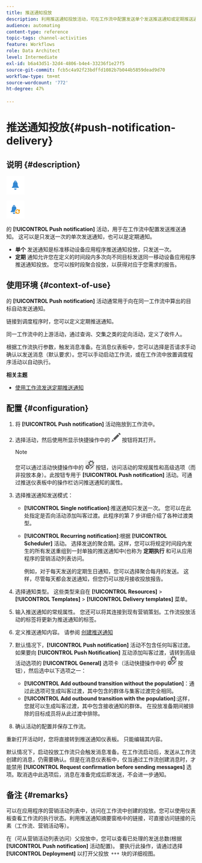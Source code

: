 ```yaml
---
title: 推送通知投放
description: 利用推送通知投放活动，可在工作流中配置发送单个发送推送通知或定期推送通知。
audience: automating
content-type: reference
topic-tags: channel-activities
feature: Workflows
role: Data Architect
level: Intermediate
exl-id: b6a43d51-32d4-4806-b4e4-33236f1e27f5
source-git-commit: fcb5c4a92f23bdffd1082b7b044b5859dead9d70
workflow-type: tm+mt
source-wordcount: '772'
ht-degree: 47%

---
```


# 推送通知投放{#push-notification-delivery}

## 说明 {#description}

![](assets/push.png)

![](assets/recurrentpush.png)

的 **[!UICONTROL Push notification]** 活动，用于在工作流中配置发送推送通知。 这可以是只发送一次的单次发送通知，也可以是定期通知。

* **单个** 发送通知是标准移动设备应用程序推送通知投放，只发送一次。
* **定期** 通知允许您在定义的时间段内多次向不同目标发送同一移动设备应用程序推送通知投放。 您可以按时段聚合投放，以获得对应于您需求的报告。

## 使用环境 {#context-of-use}

的 **[!UICONTROL Push notification]** 活动通常用于向在同一工作流中算出的目标自动发送通知。

链接到调度程序时，您可以定义定期推送通知。

同一工作流中的上游活动，通过查询、交集之类的定向活动，定义了收件人。

根据工作流执行参数，触发消息准备。在消息仪表板中，您可以选择是否请求手动确认以发送消息（默认要求）。您可以手动启动工作流，或在工作流中放置调度程序活动以自动执行。

**相关主题**

* [使用工作流发送定期推送通知](../../automating/using/recurring-push-notifications.md)

## 配置 {#configuration}

1. 将 **[!UICONTROL Push notification]** 活动拖放到工作流中。
1. 选择活动，然后使用所显示快捷操作中的 ![](assets/edit_darkgrey-24px.png) 按钮将其打开。

   >[!NOTE]
   >
   >您可以通过活动快捷操作中的 ![](assets/dlv_activity_params-24px.png) 按钮，访问活动的常规属性和高级选项（而非投放本身）。此按钮专用于 **[!UICONTROL Push notification]** 活动。可通过推送仪表板中的操作栏访问推送通知的属性。

1. 选择推送通知发送模式：

   * **[!UICONTROL Single notification]**:推送通知只发送一次。 您可以在此处指定是否向活动添加叫客过渡。此程序的第 7 步详细介绍了各种过渡类型。
   * **[!UICONTROL Recurring notification]**:根据 **[!UICONTROL Scheduler]** 活动。 选择发送的聚合期。这样，您可以将规定时间段内发生的所有发送重组到一封单独的推送通知中(也称为 **定期执行** 和可从应用程序的营销活动列表访问。

      例如，对于每天发送的定期生日通知，您可以选择聚合每月的发送。 这样，尽管每天都会发送通知，但您仍可以按月接收投放报告。

1. 选择通知类型。 这些类型来自在 **[!UICONTROL Resources]** > **[!UICONTROL Templates]** > **[!UICONTROL Delivery templates]** 菜单。
1. 输入推送通知的常规属性。 您还可以将其连接到现有营销策划。工作流投放活动的标签将更新为推送通知的标签。
1. 定义推送通知内容。 请参阅 [创建推送通知](../../channels/using/preparing-and-sending-a-push-notification.md)
1. 默认情况下，**[!UICONTROL Push notification]** 活动不包含任何叫客过渡。如果要向 **[!UICONTROL Push Notification]** 互动添加叫客过渡，请转到高级活动选项的 **[!UICONTROL General]** 选项卡（活动快捷操作中的 ![](assets/dlv_activity_params-24px.png) 按钮），然后选中以下选项之一：

   * **[!UICONTROL Add outbound transition without the population]**：通过此选项可生成叫客过渡，其中包含的群体与集客过渡完全相同。
   * **[!UICONTROL Add outbound transition with the population]**:这样，您就可以生成叫客过渡，其中包含接收通知的群体。 在投放准备期间被排除的目标成员将从此过渡中排除。

1. 确认活动的配置并保存工作流。

重新打开活动时，您将直接转到推送通知仪表板。 只能编辑其内容。

默认情况下，启动投放工作流只会触发消息准备。在工作流启动后，发送从工作流创建的消息，仍需要确认。但是在消息仪表板中，仅当通过工作流创建消息时，才能禁用 **[!UICONTROL Request confirmation before sending messages]** 选项。取消选中此选项后，消息在准备完成后即发送，不会进一步通知。

## 备注 {#remarks}

可以在应用程序的营销活动列表中，访问在工作流中创建的投放。您可以使用仪表板查看工作流的执行状态。利用推送通知摘要窗格中的链接，可直接访问链接的元素（工作流、营销活动等）。

在（可从营销活动列表访问）父投放中，您可以查看已处理的发送总数(根据 **[!UICONTROL Push notification]** 活动配置)。 要执行此操作，请通过选择 **[!UICONTROL Deployment]** 以打开父投放 ![](assets/wkf_dlv_detail_button.png) 块的详细视图。
